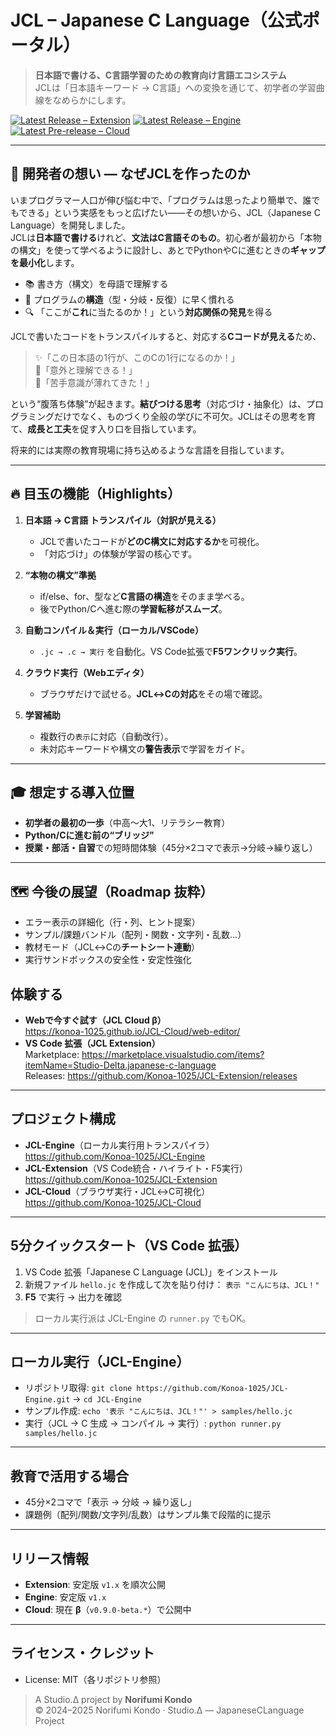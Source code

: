 # JCL – Japanese C Language（公式ポータル）

> **日本語で書ける、C言語学習のための教育向け言語エコシステム**  
> JCLは「日本語キーワード → C言語」への変換を通じて、初学者の学習曲線をなめらかにします。

[![Latest Release – Extension](https://img.shields.io/github/v/release/Konoa-1025/JCL-Extension?label=VSCode%20Extension)](https://github.com/Konoa-1025/JCL-Extension/releases)
[![Latest Release – Engine](https://img.shields.io/github/v/release/Konoa-1025/JCL-Engine?label=Engine)](https://github.com/Konoa-1025/JCL-Engine/releases)
[![Latest Pre-release – Cloud](https://img.shields.io/github/v/release/Konoa-1025/JCL-Cloud?include_prereleases&label=Cloud)](https://github.com/Konoa-1025/JCL-Cloud/releases)

---

## 💭 開発者の想い — なぜJCLを作ったのか

いまプログラマー人口が伸び悩む中で、「プログラムは思ったより簡単で、誰でもできる」という実感をもっと広げたい——その想いから、JCL（Japanese C Language）を開発しました。  
JCLは**日本語で書ける**けれど、**文法はC言語そのもの**。初心者が最初から「本物の構文」を使って学べるように設計し、あとでPythonやCに進むときの**ギャップを最小化**します。

- 📚 書き方（構文）を母語で理解する  
- 🎯 プログラムの**構造**（型・分岐・反復）に早く慣れる  
- 🔍 「ここが**これ**に当たるのか！」という**対応関係の発見**を得る

JCLで書いたコードをトランスパイルすると、対応する**Cコードが見える**ため、  
> ✨「この日本語の1行が、このCの1行になるのか！」  
> 💪「意外と理解できる！」  
> 🎉「苦手意識が薄れてきた！」

という“腹落ち体験”が起きます。**結びつける思考**（対応づけ・抽象化）は、プログラミングだけでなく、ものづくり全般の学びに不可欠。JCLはその思考を育て、**成長と工夫**を促す入り口を目指しています。

将来的には実際の教育現場に持ち込めるような言語を目指しています。

---

## 🔥 目玉の機能（Highlights）

1. **日本語 → C言語 トランスパイル（対訳が見える）**  
   - JCLで書いたコードが**どのC構文に対応するか**を可視化。  
   - 「対応づけ」の体験が学習の核心です。

2. **“本物の構文”準拠**  
   - if/else、for、型など**C言語の構造**をそのまま学べる。  
   - 後でPython/Cへ進む際の**学習転移がスムーズ**。

3. **自動コンパイル＆実行（ローカル/VSCode）**  
   - `.jc → .c → 実行` を自動化。VS Code拡張で**F5ワンクリック実行**。

4. **クラウド実行（Webエディタ）**  
   - ブラウザだけで試せる。**JCL↔Cの対応**をその場で確認。

5. **学習補助**  
   - 複数行の`表示`に対応（自動改行）。  
   - 未対応キーワードや構文の**警告表示**で学習をガイド。

---

## 🎓 想定する導入位置

- **初学者の最初の一歩**（中高〜大1、リテラシー教育）  
- **Python/Cに進む前の“ブリッジ”**  
- **授業・部活・自習**での短時間体験（45分×2コマで表示→分岐→繰り返し）

---

## 🗺️ 今後の展望（Roadmap 抜粋）

- エラー表示の詳細化（行・列、ヒント提案）  
- サンプル/課題バンドル（配列・関数・文字列・乱数…）  
- 教材モード（JCL↔Cの**チートシート連動**）  
- 実行サンドボックスの安全性・安定性強化


## 体験する
- **Webで今すぐ試す（JCL Cloud β）**  
  https://konoa-1025.github.io/JCL-Cloud/web-editor/
- **VS Code 拡張（JCL Extension）**  
  Marketplace: https://marketplace.visualstudio.com/items?itemName=Studio-Delta.japanese-c-language  
  Releases: https://github.com/Konoa-1025/JCL-Extension/releases

---

## プロジェクト構成
- **JCL-Engine**（ローカル実行用トランスパイラ）  
  https://github.com/Konoa-1025/JCL-Engine
- **JCL-Extension**（VS Code統合・ハイライト・F5実行）  
  https://github.com/Konoa-1025/JCL-Extension
- **JCL-Cloud**（ブラウザ実行・JCL↔C可視化）  
  https://github.com/Konoa-1025/JCL-Cloud

---

## 5分クイックスタート（VS Code 拡張）
1. VS Code 拡張「Japanese C Language (JCL)」をインストール  
2. 新規ファイル `hello.jc` を作成して次を貼り付け： `表示 "こんにちは、JCL！"`  
3. **F5** で実行 → 出力を確認

> ローカル実行派は JCL-Engine の `runner.py` でもOK。

---

## ローカル実行（JCL-Engine）
- リポジトリ取得: `git clone https://github.com/Konoa-1025/JCL-Engine.git` → `cd JCL-Engine`  
- サンプル作成: `echo '表示 "こんにちは、JCL！"' > samples/hello.jc`  
- 実行（JCL → C 生成 → コンパイル → 実行）: `python runner.py samples/hello.jc`

---

## 教育で活用する場合
- 45分×2コマで「表示 → 分岐 → 繰り返し」  
- 課題例（配列/関数/文字列/乱数）はサンプル集で段階的に提示

---

## リリース情報
- **Extension**: 安定版 `v1.x` を順次公開  
- **Engine**: 安定版 `v1.x`  
- **Cloud**: 現在 **β**（`v0.9.0-beta.*`）で公開中

---

## ライセンス・クレジット
- License: MIT（各リポジトリ参照）  
> A Studio.Δ project by **Norifumi Kondo**  
> © 2024–2025 Norifumi Kondo · Studio.Δ — JapaneseCLanguage Project
